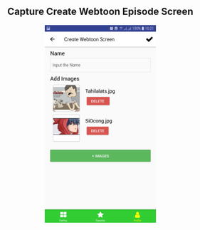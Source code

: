 <h2 align="center" >Capture Create Webtoon Episode Screen</h2>
<p align="center">
<img src="./img/10.CreateWebtoonEpisodeScreen.jpg" width="250" align="center">
</p>
